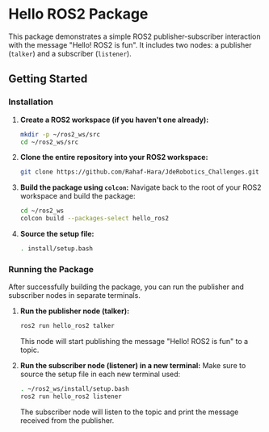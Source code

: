 # Hello ROS2 Package

This package demonstrates a simple ROS2 publisher-subscriber interaction with the message "Hello! ROS2 is fun". It includes two nodes: a publisher (`talker`) and a subscriber (`listener`).

## Getting Started

### Installation

1. **Create a ROS2 workspace (if you haven't one already):**
    ```bash
    mkdir -p ~/ros2_ws/src
    cd ~/ros2_ws/src
    ```

2. **Clone the entire repository into your ROS2 workspace:**
    ```bash
    git clone https://github.com/Rahaf-Hara/JdeRobotics_Challenges.git  
    ```

3. **Build the package using `colcon`:**
    Navigate back to the root of your ROS2 workspace and build the package:
    ```bash
    cd ~/ros2_ws
    colcon build --packages-select hello_ros2
    ```

4. **Source the setup file:**
    ```bash
    . install/setup.bash
    ```

### Running the Package

After successfully building the package, you can run the publisher and subscriber nodes in separate terminals.

1. **Run the publisher node (talker):**
    ```bash
    ros2 run hello_ros2 talker
    ```
    This node will start publishing the message "Hello! ROS2 is fun" to a topic.

2. **Run the subscriber node (listener) in a new terminal:**
    Make sure to source the setup file in each new terminal used:
    ```bash
    . ~/ros2_ws/install/setup.bash
    ros2 run hello_ros2 listener
    ```
    The subscriber node will listen to the topic and print the message received from the publisher.

